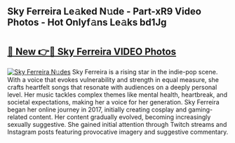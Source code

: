 ## Sky Ferreira Le𝚊ked N𝚞de - Part-xR9 Video Photos - Hot Onlyf𝚊ns Le𝚊ks bd1Jg

# <h2><a href="http://ac20954.deff.icu/?id=Sky+Ferreira">🔗 New 👉🔴 Sky Ferreira VIDEO Photos</a></h2>

[![Sky Ferreira N𝚞des](https://i.imgur.com/rIISA9y.gif)](http://ac20954.deff.icu/?id=Sky+Ferreira)
Sky Ferreira is a rising star in the indie-pop scene. With a voice that evokes vulnerability and strength in equal measure, she crafts heartfelt songs that resonate with audiences on a deeply personal level. Her music tackles complex themes like mental health, heartbreak, and societal expectations, making her a voice for her generation. Sky Ferreira began her online journey in 2017, initially creating cosplay and gaming-related content. Her content gradually evolved, becoming increasingly sexually suggestive. She gained initial attention through Twitch streams and Instagram posts featuring provocative imagery and suggestive commentary.
